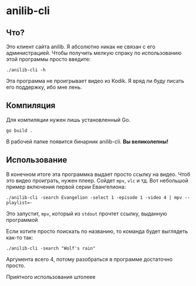 # anilib-cli

## Что?
Это клиент сайта anilib. Я абсолютно никак не связан с его администрацией. Чтобы получить мелкую спраку по использованию этой программы просто введите:
```
./anilib-cli -h
```
Эта программа не проигрывает видео из Kodik. Я вряд ли буду писать его поддержку, ибо мне лень.

## Компиляция
Для компиляции нужен лишь установленный Go.
```
go build .
```
В рабочей папке появится бинарник anilib-cli.
**Вы великолепны!**

## Использование
В конечном итоге эта программка выдает просто ссылку на видео. Чтоб это видео проиграть, нужен плеер. Сойдет `mpv`, `vlc` и тд.
Вот небольшой пример включения первой серии Евангелиона:
```
./anilib-cli -search Evangelion -select 1 -episode 1 -video 4 | mpv --playlist=-
```
Это запустит, `mpv`, который из `stdout` прочтет ссылку, выданную программой

Если хотите просто поискать по названию, то команда будет выглядеть как-то так:
```
./anilib-cli -search "Wolf's rain"
```
Аргумента всего 4, потому разобраться в программе достаточно просто.

Приятного использования штолеее
